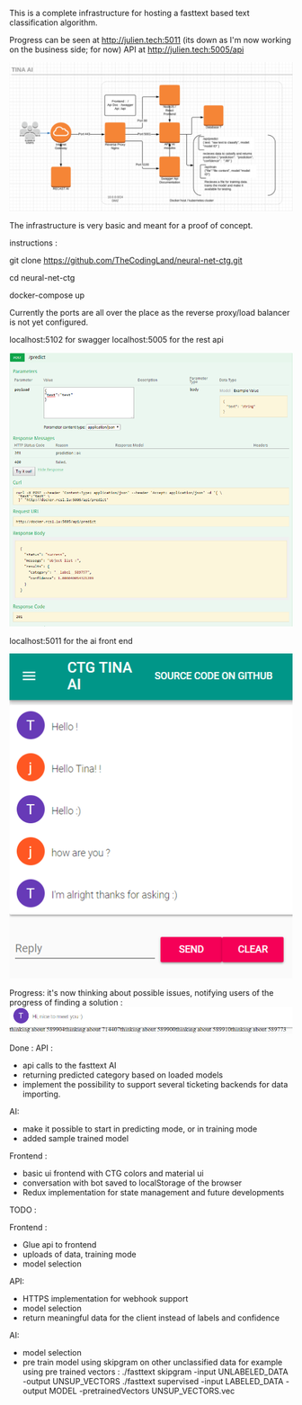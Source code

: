This is a complete infrastructure for hosting a fasttext based text classification algorithm.

Progress can be seen at http://julien.tech:5011
(its down as I'm now working on the business side; for now)
API at http://julien.tech:5005/api

![alt text](https://github.com/TheCodingLand/neural-net-ctg/blob/master/architecture.png?raw=true)

The infrastructure is very basic and meant for a proof of concept.

instructions : 

git clone https://github.com/TheCodingLand/neural-net-ctg.git

cd neural-net-ctg

docker-compose up

Currently the ports are all over the place as the reverse proxy/load balancer is not yet configured.

localhost:5102 for swagger
localhost:5005 for the rest api

![alt text](https://github.com/TheCodingLand/neural-net-ctg/blob/master/restapi.png?raw=true)



localhost:5011 for the ai front end

![alt text](https://github.com/TheCodingLand/neural-net-ctg/blob/master/tinaaifrontend-wip.png?raw=true)



Progress: it's now thinking about possible issues, notifying users of the progress of finding a solution : 
![alt text](https://github.com/TheCodingLand/neural-net-ctg/blob/master/brain.png?raw=true)



Done : 
API :
- api calls to the fasttext AI
- returning predicted category based on loaded models
- implement the possibility to support several ticketing backends for data importing.


AI:
- make it possible to start in predicting mode, or in training mode
- added sample trained model

Frontend : 
- basic ui frontend with CTG colors and material ui
- conversation with bot saved to localStorage of the browser
- Redux implementation for state management and future developments

TODO :

Frontend : 
- Glue api to frontend
- uploads of data, training mode
- model selection


API:
- HTTPS implementation for webhook support
- model selection
- return meaningful data for the client instead of labels and confidence


AI:
- model selection
- pre train model using skipgram on other unclassified data
for example using pre trained vectors :
./fasttext skipgram -input UNLABELED_DATA -output UNSUP_VECTORS
./fasttext supervised -input LABELED_DATA -output MODEL -pretrainedVectors UNSUP_VECTORS.vec
 

